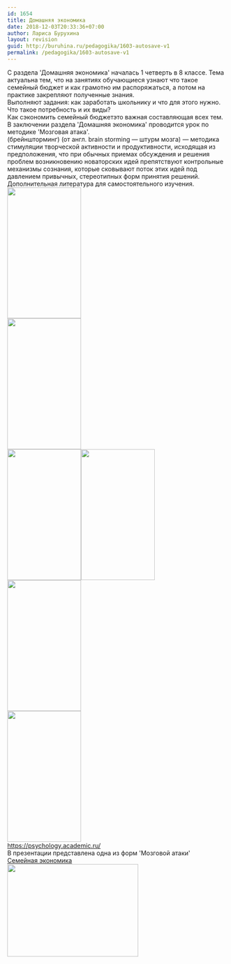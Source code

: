 ```yaml
---
id: 1654
title: Домашняя экономика
date: 2018-12-03T20:33:36+07:00
author: Лариса Бурухина
layout: revision
guid: http://buruhina.ru/pedagogika/1603-autosave-v1
permalink: /pedagogika/1603-autosave-v1
---
```

С раздела 'Домашняя экономика' началась 1 четверть в 8 классе. Тема актуальна тем, что на занятиях обучающиеся узнают что такое семейный бюджет и как грамотно им распоряжаться, а потом на практике закрепляют полученные знания.  
Выполняют задания: как заработать школьнику и что для этого нужно. Что такое потребность и их виды?  
Как сэкономить семейный бюджетэто важная составляющая всех тем.  
В заключении раздела 'Домашняя экономика' проводится урок по методике 'Мозговая атака'.  
(брейншторминг) (от англ. brain storming — штурм мозга) — методика стимуляции творческой активности и продуктивности, исходящая из предположения, что при обычных приемах обсуждения и решения проблем возникновению новаторских идей препятствуют контрольные механизмы сознания, которые сковывают поток этих идей под давлением привычных, стереотипных форм принятия решений. Дополнительная литература для самостоятельного изучения.  
[<img src="http://buruhina.ru/wp-content/uploads/2018/12/Азбука-финасов-169x300.jpg" alt="" width="169" height="300" class="alignnone size-medium wp-image-1652" srcset="http://buruhina.ru/wp-content/uploads/2018/12/Азбука-финасов-169x300.jpg 169w, http://buruhina.ru/wp-content/uploads/2018/12/Азбука-финасов-768x1365.jpg 768w, http://buruhina.ru/wp-content/uploads/2018/12/Азбука-финасов-576x1024.jpg 576w" sizes="(max-width: 169px) 100vw, 169px" />](http://buruhina.ru/wp-content/uploads/2018/12/Азбука-финасов.jpg)  
[<img src="http://buruhina.ru/wp-content/uploads/2018/12/20181203_114413-169x300.jpg" alt="" width="169" height="300" class="alignnone size-medium wp-image-1655" srcset="http://buruhina.ru/wp-content/uploads/2018/12/20181203_114413-169x300.jpg 169w, http://buruhina.ru/wp-content/uploads/2018/12/20181203_114413-768x1365.jpg 768w, http://buruhina.ru/wp-content/uploads/2018/12/20181203_114413-576x1024.jpg 576w" sizes="(max-width: 169px) 100vw, 169px" />](http://buruhina.ru/wp-content/uploads/2018/12/20181203_114413.jpg)  
[<img src="http://buruhina.ru/wp-content/uploads/2018/12/Как-стать-миллионером-169x300.jpg" alt="" width="169" height="300" class="alignnone size-medium wp-image-1656" srcset="http://buruhina.ru/wp-content/uploads/2018/12/Как-стать-миллионером-169x300.jpg 169w, http://buruhina.ru/wp-content/uploads/2018/12/Как-стать-миллионером-768x1365.jpg 768w, http://buruhina.ru/wp-content/uploads/2018/12/Как-стать-миллионером-576x1024.jpg 576w" sizes="(max-width: 169px) 100vw, 169px" />](http://buruhina.ru/wp-content/uploads/2018/12/Как-стать-миллионером.jpg)[<img src="http://buruhina.ru/wp-content/uploads/2018/12/Как-стать-миллионером-1-169x300.jpg" alt="" width="169" height="300" class="alignnone size-medium wp-image-1657" srcset="http://buruhina.ru/wp-content/uploads/2018/12/Как-стать-миллионером-1-169x300.jpg 169w, http://buruhina.ru/wp-content/uploads/2018/12/Как-стать-миллионером-1-768x1365.jpg 768w, http://buruhina.ru/wp-content/uploads/2018/12/Как-стать-миллионером-1-576x1024.jpg 576w" sizes="(max-width: 169px) 100vw, 169px" />](http://buruhina.ru/wp-content/uploads/2018/12/Как-стать-миллионером-1.jpg)  
[<img src="http://buruhina.ru/wp-content/uploads/2018/12/Азбука-финасов-169x300.jpg" alt="" width="169" height="300" class="alignnone size-medium wp-image-1652" srcset="http://buruhina.ru/wp-content/uploads/2018/12/Азбука-финасов-169x300.jpg 169w, http://buruhina.ru/wp-content/uploads/2018/12/Азбука-финасов-768x1365.jpg 768w, http://buruhina.ru/wp-content/uploads/2018/12/Азбука-финасов-576x1024.jpg 576w" sizes="(max-width: 169px) 100vw, 169px" />](http://buruhina.ru/wp-content/uploads/2018/12/Азбука-финасов.jpg)  
[<img src="http://buruhina.ru/wp-content/uploads/2018/12/20181203_1145210-169x300.jpg" alt="" width="169" height="300" class="alignnone size-medium wp-image-1658" srcset="http://buruhina.ru/wp-content/uploads/2018/12/20181203_1145210-169x300.jpg 169w, http://buruhina.ru/wp-content/uploads/2018/12/20181203_1145210-768x1365.jpg 768w, http://buruhina.ru/wp-content/uploads/2018/12/20181203_1145210-576x1024.jpg 576w" sizes="(max-width: 169px) 100vw, 169px" />](http://buruhina.ru/wp-content/uploads/2018/12/20181203_1145210.jpg)  
https://psychology.academic.ru/  
В презентации представлена одна из форм 'Мозговой атаки'  
[Семейная экономика](http://buruhina.ru/wp-content/uploads/2018/12/Семейная-экономика.pptx)  
[<img src="http://buruhina.ru/wp-content/uploads/2018/12/бюджет-300x212.jpg" alt="" width="300" height="212" class="alignnone size-medium wp-image-1606" srcset="http://buruhina.ru/wp-content/uploads/2018/12/бюджет-300x212.jpg 300w, http://buruhina.ru/wp-content/uploads/2018/12/бюджет-768x543.jpg 768w, http://buruhina.ru/wp-content/uploads/2018/12/бюджет-1024x724.jpg 1024w" sizes="(max-width: 300px) 100vw, 300px" />](http://buruhina.ru/wp-content/uploads/2018/12/бюджет.jpg)